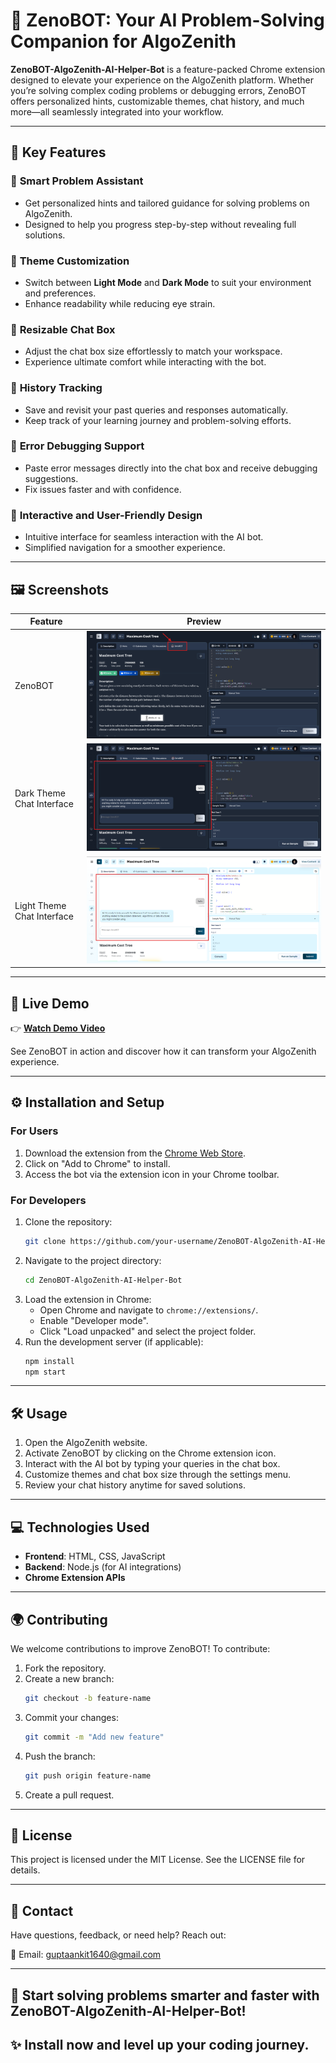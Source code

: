 # 🚀 **ZenoBOT: Your AI Problem-Solving Companion for AlgoZenith**

**ZenoBOT-AlgoZenith-AI-Helper-Bot** is a feature-packed Chrome extension designed to elevate your experience on the AlgoZenith platform. Whether you’re solving complex coding problems or debugging errors, ZenoBOT offers personalized hints, customizable themes, chat history, and much more—all seamlessly integrated into your workflow.

---

## 🌟 **Key Features**

### 🔹 **Smart Problem Assistant**
- Get personalized hints and tailored guidance for solving problems on AlgoZenith.  
- Designed to help you progress step-by-step without revealing full solutions.

### 🔹 **Theme Customization**
- Switch between **Light Mode** and **Dark Mode** to suit your environment and preferences.  
- Enhance readability while reducing eye strain.

### 🔹 **Resizable Chat Box**
- Adjust the chat box size effortlessly to match your workspace.  
- Experience ultimate comfort while interacting with the bot.

### 🔹 **History Tracking**
- Save and revisit your past queries and responses automatically.  
- Keep track of your learning journey and problem-solving efforts.

### 🔹 **Error Debugging Support**
- Paste error messages directly into the chat box and receive debugging suggestions.  
- Fix issues faster and with confidence.

### 🔹 **Interactive and User-Friendly Design**
- Intuitive interface for seamless interaction with the AI bot.  
- Simplified navigation for a smoother experience.

---

## 🖼️ **Screenshots**

| **Feature**                | **Preview**                                  |
|----------------------------|----------------------------------------------|
| ZenoBOT                    | ![Adjustable Chat Box](screenshort/img1.png) |
| Dark Theme Chat Interface  | ![Dark Theme](screenshort/img2.png)          |
| Light Theme Chat Interface | ![Light Theme](screenshort/img3.png)         |

---

## 🎥 **Live Demo**

👉 **[Watch Demo Video](https://drive.google.com/file/d/1OpNRLrEvZlRaKyGpYLx65qJlnvR9rU_K/view)**  

See ZenoBOT in action and discover how it can transform your AlgoZenith experience.

---

## ⚙️ Installation and Setup

### For Users

1. Download the extension from the [Chrome Web Store](#).
2. Click on "Add to Chrome" to install.
3. Access the bot via the extension icon in your Chrome toolbar.

### For Developers

1. Clone the repository:
   ```bash
   git clone https://github.com/your-username/ZenoBOT-AlgoZenith-AI-Helper-Bot.git
   ```
2. Navigate to the project directory:
   ```bash
   cd ZenoBOT-AlgoZenith-AI-Helper-Bot
   ```
3. Load the extension in Chrome:
   - Open Chrome and navigate to `chrome://extensions/`.
   - Enable "Developer mode".
   - Click "Load unpacked" and select the project folder.
4. Run the development server (if applicable):
   ```bash
   npm install
   npm start
   ```

---

## 🛠️ Usage

1. Open the AlgoZenith website.
2. Activate ZenoBOT by clicking on the Chrome extension icon.
3. Interact with the AI bot by typing your queries in the chat box.
4. Customize themes and chat box size through the settings menu.
5. Review your chat history anytime for saved solutions.

---

## 💻 Technologies Used

- **Frontend**: HTML, CSS, JavaScript
- **Backend**: Node.js (for AI integrations)
- **Chrome Extension APIs**

---

## 🌍 Contributing

We welcome contributions to improve ZenoBOT! To contribute:

1. Fork the repository.
2. Create a new branch:
   ```bash
   git checkout -b feature-name
   ```
3. Commit your changes:
   ```bash
   git commit -m "Add new feature"
   ```
4. Push the branch:
   ```bash
   git push origin feature-name
   ```
5. Create a pull request.

---

## 📜 License

This project is licensed under the MIT License. See the LICENSE file for details.

---

## 📧 Contact

Have questions, feedback, or need help? Reach out:

📩 Email: guptaankit1640@gmail.com

---

## 🌟 Start solving problems smarter and faster with ZenoBOT-AlgoZenith-AI-Helper-Bot!
## ✨ Install now and level up your coding journey.

